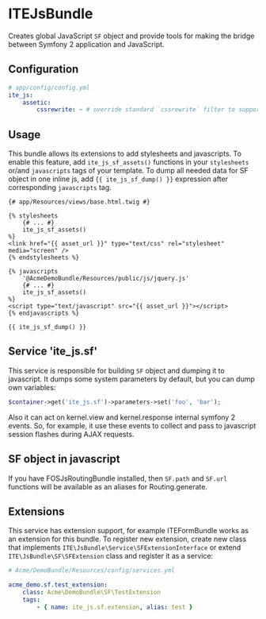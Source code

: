ITEJsBundle
===========


Creates global JavaScript `SF` object and provide tools for making the bridge between Symfony 2 application and JavaScript.

Configuration
-------------

```yml
# app/config/config.yml
ite_js:
    assetic:
        cssrewrite: ~ # override standard `cssrewrite` filter to support @AcmeDemoBundle/Resources/public/... syntax
```

Usage
-----

This bundle allows its extensions to add stylesheets and javascripts. To enable this feature, add `ite_js_sf_assets()` functions in your `stylesheets` or/and `javascripts` tags of your template. To dump all needed data for SF object in one inline js, add `{{ ite_js_sf_dump() }}` expression after corresponding `javascripts` tag.

```twig
{# app/Resources/views/base.html.twig #}

{% stylesheets
    {# ... #}
    ite_js_sf_assets()
%}
<link href="{{ asset_url }}" type="text/css" rel="stylesheet" media="screen" />
{% endstylesheets %}

{% javascripts
    '@AcmeDemoBundle/Resources/public/js/jquery.js'
    {# ... #}
    ite_js_sf_assets()
%}
<script type="text/javascript" src="{{ asset_url }}"></script>
{% endjavascripts %}

{{ ite_js_sf_dump() }}
```

Service 'ite_js.sf'
-------------------

This service is responsible for building `SF` object and dumping it to javascript. It dumps some system parameters by default, but you can dump own variables:

``` php
$container->get('ite_js.sf')->parameters->set('foo', 'bar');
```

Also it can act on kernel.view and kernel.response internal symfony 2 events. So, for example, it use these events to collect and pass to javascript session flashes during AJAX requests.

SF object in javascript
-----------------------

If you have FOSJsRoutingBundle installed, then `SF.path` and `SF.url` functions will be available as an aliases for Routing.generate.

Extensions
----------

This service has extension support, for example ITEFormBundle works as an extension for this bundle. To register new extension, create new class that implements `ITE\JsBundle\Service\SFExtensionInterface` or extend `ITE\JsBundle\SF\SFExtension` class and register it as a service:

```yml
# Acme/DemoBundle/Resources/config/services.yml

acme_demo.sf.test_extension:
    class: Acme\DemoBundle\SF\TestExtension
    tags:
        - { name: ite_js.sf.extension, alias: test }
```
